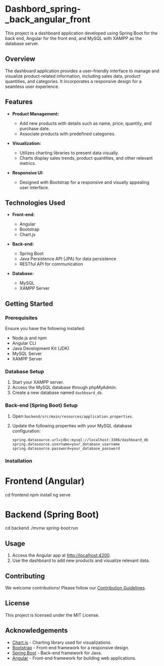 # Dashbord_spring-_back_angular_front

This project is a dashboard application developed using Spring Boot for the back end, Angular for the front end, and MySQL with XAMPP as the database server.

## Overview

The dashboard application provides a user-friendly interface to manage and visualize product-related information, including sales data, product quantities, and categories. It incorporates a responsive design for a seamless user experience.

## Features

- **Product Management:**
  - Add new products with details such as name, price, quantity, and purchase date.
  - Associate products with predefined categories.

- **Visualization:**
  - Utilizes charting libraries to present data visually.
  - Charts display sales trends, product quantities, and other relevant metrics.

- **Responsive UI:**
  - Designed with Bootstrap for a responsive and visually appealing user interface.

## Technologies Used

- **Front-end:**
  - Angular
  - Bootstrap
  - Chart.js 

- **Back-end:**
  - Spring Boot
  - Java Persistence API (JPA) for data persistence
  - RESTful API for communication

- **Database:**
  - MySQL
  - XAMPP Server

## Getting Started

### Prerequisites

Ensure you have the following installed:

- Node.js and npm
- Angular CLI
- Java Development Kit (JDK)
- MySQL Server
- XAMPP Server

### Database Setup

1. Start your XAMPP server.
2. Access the MySQL database through phpMyAdmin.
3. Create a new database named `dashboard_db`.

### Back-end (Spring Boot) Setup

1. Open `backend/src/main/resources/application.properties`.
2. Update the following properties with your MySQL database configuration:

   ```properties
   spring.datasource.url=jdbc:mysql://localhost:3306/dashboard_db
   spring.datasource.username=your_database_username
   spring.datasource.password=your_database_password

### Installation
# Frontend (Angular)
cd frontend
npm install
ng serve

# Backend (Spring Boot)
cd backend
./mvnw spring-boot:run
## Usage

1. Access the Angular app at [http://localhost:4200](http://localhost:4200).
2. Use the dashboard to add new products and visualize relevant data.

## Contributing

We welcome contributions! Please follow our [Contribution Guidelines](CONTRIBUTING.md).

## License

This project is licensed under the MIT License.

## Acknowledgements

- [Chart.js](https://www.chartjs.org/) - Charting library used for visualizations.
- [Bootstrap](https://getbootstrap.com/) - Front-end framework for a responsive design.
- [Spring Boot](https://spring.io/projects/spring-boot) - Back-end framework for Java.
- [Angular](https://angular.io/) - Front-end framework for building web applications.

